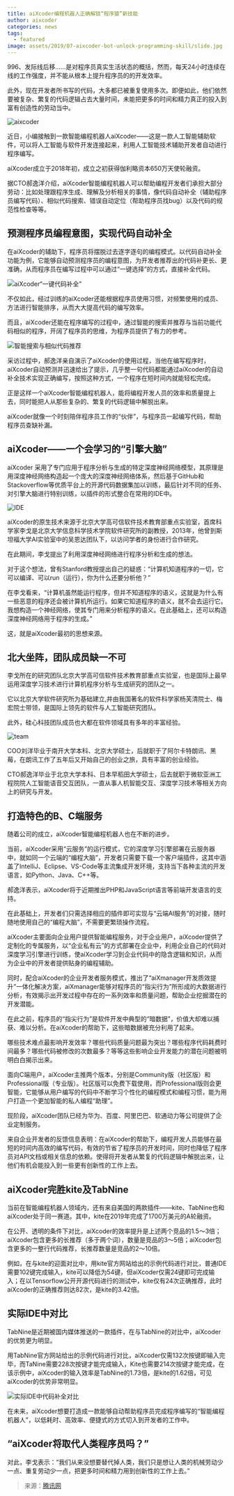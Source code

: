 ```yaml
---
title: aiXcoder编程机器人正确解锁“程序猿”新技能
author: aixcoder
categories: news
tags:
  - featured
image: assets/2019/07-aixcoder-bot-unlock-programming-skill/slide.jpg
---
```


996、发际线后移......是对程序员真实生活状态的概括，然而，每天24小时连续在线的工作强度，并不能从根本上提升程序员的的开发效率。

此外，现在开发者所书写的代码，大多都已被重复使用多次。即便如此，他们依然要被复杂、繁复的代码逻辑占去大量时间，未能把更多的时间和精力真正的投入到富有创造性的劳动当中。

![aixcoder](/assets/2019/07-aixcoder-bot-unlock-programming-skill/child.jpg)

近日，小编接触到一款智能编程机器人aiXcoder——这是一款人工智能辅助软件，可以将人工智能与软件开发连接起来，利用人工智能技术辅助开发者自动进行程序编写。

aiXcoder成立于2018年初，成立之初获得伽利略资本650万天使轮融资。

据CTO郝逸洋介绍，aiXcoder智能编程机器人可以帮助编程开发者们承担大部分劳动：比如处理跟程序生成、理解及分析相关的事情，像代码自动补全（辅助程序员编写代码）、相似代码搜索、错误自动定位（帮助程序员找bug）以及代码的规范性检查等等。

## 预测程序员编程意图，实现代码自动补全

在aiXcoder的辅助下，程序员将摆脱过去逐字逐句的编程模式。以代码自动补全功能为例，它能够自动预测程序员的编程意图，为开发者推荐出的代码补更长、更准确，从而程序员在编写过程中可以通过“一键选择”的方式，直接补全代码。

![aiXcoder“一键代码补全”](/assets/2019/07-aixcoder-bot-unlock-programming-skill/complete.jpg)

不仅如此，经过训练的aiXcoder还能根据程序员使用习惯，对频繁使用的成员、方法进行智能排序，从而大大提高代码的编写效率。

而且，aiXcoder还能在程序编写的过程中，通过智能的搜索并推荐与当前功能代码相似的程序，开阔了程序员的思维，为程序员提供了有力的参考。

![智能搜索与相似代码推荐](/assets/2019/07-aixcoder-bot-unlock-programming-skill/search.jpg)

采访过程中，郝逸洋亲自演示了aiXcoder的使用过程，当他在编写程序时，aiXcoder自动预测并迅速给出了提示，几乎整一句代码都能通过aiXcoder的自动补全技术实现正确编写，按照这种方式，一个程序在短时间内就能轻松完成。

正是这样一个aiXcoder智能编程机器人，能将编程开发人员的效率和质量提上去，同时能把人从那些复杂的、繁复的代码逻辑中解脱出来。

aiXcoder就像一个时刻陪伴程序员工作的“伙伴”，与程序员一起编写代码，帮助程序员查缺补漏。

## aiXcoder——一个会学习的“引擎大脑”

aiXcoder 采用了专门应用于程序分析与生成的特定深度神经网络模型，其原理是用深度神经网络构造起一个庞大的深度神经网络体系，然后基于GitHub和Stackoverflow等优质平台上的开源代码数据集加以训练，最后针对不同的任务、对引擎大脑进行特别训练，以插件的形式整合在常用的IDE中。

![IDE](/assets/2019/07-aixcoder-bot-unlock-programming-skill/ide.jpg)

aiXcoder的原生技术来源于北京大学高可信软件技术教育部重点实验室，首席科学家李戈是北京大学信息科学技术学院软件研究所的副教授，2013年，他曾到斯坦福大学AI实验室中的吴恩达团队下，以访问学者的身份进行合作研究。

在此期间，李戈提出了利用深度神经网络进行程序分析和生成的想法。

对于这个想法，曾有Stanford教授提出自己的疑惑：“计算机知道程序的一切，它可以编译、可以run（运行），你为什么还要分析他？”

在李戈看来，“计算机虽然能运行程序，但并不知道程序的语义，这就是为什么有一些恶意的程序还会被计算机所运行。如果它知道程序的语义，就不会去运行它。我想构造一个神经网络，使其专门用来分析程序的语义。在此基础上，还可以构造深度神经网络用于程序的生成。”

这，就是aiXcoder最初的思想来源。

## 北大坐阵，团队成员缺一不可

李戈所在的研究团队北京大学高可信软件技术教育部重点实验室，也是国际上最早运用深度学习技术进行计算机程序分析与生成研究的团队之一。

它以北京大学软件研究所为基础建立,并由我国著名的软件科学家杨芙清院士、梅宏院士带领，是国际上领先的软件与人工智能研究团队。

此外，硅心科技团队成员也大都在软件领域具有多年的丰富经验。

![team](/assets/2019/07-aixcoder-bot-unlock-programming-skill/child2.jpg)

COO刘洋毕业于南开大学本科、北京大学硕士，后就职于了阿尔卡特朗讯、黑莓，在朗讯工作了五年后又开始自己的创业之旅，具有丰富的创业经验。

CTO郝逸洋毕业于北京大学本科、日本早稻田大学硕士，后去就职于微软亚洲工程院院人工智能语音交互团队，一直从事人机智能交互、深度学习技术等相关方向上的研究与开发。

## 打造特色的B、C端服务

随着公司的成立，aiXcoder智能编程机器人也在不断的进步。

当前，aiXcoder采用“云服务”的运行模式，它的深度学习引擎部署在云服务器中，就如同一个云端的“编程大脑”，开发者只需要下载一个客户端插件，这其中涵盖了IntelliJ、Eclipse、VS-Code等主流集成开发环境，支持当下各种主流的开发语言，如Python、Java、C++等。

郝逸洋表示，aiXcoder将于近期推出PHP和JavaScript语言等前端开发语言的支持。

在此基础上，开发者们只需选择相应的插件即可实现与“云端AI服务”的对接，随时随地使用自己的“编程大脑”，不需要更繁琐操作流程。

aiXcoder主要面向企业用户提供智能编程服务，对于企业用户，aiXcoder提供了定制化的专属服务，以“企业私有云”的方式部署在企业中，利用企业自己的代码对深度学习引擎进行训练，使aiXcoder学习到企业代码中的隐含逻辑和知识，从而为企业中的开发者提供贴身的编程辅助。

同时，配合aiXcoder的企业开发者服务模式，推出了“aiXmanager开发质效提升”一体化解决方案，aiXmanager能够对程序员的“指尖行为”所形成的大数据进行分析，有效揭示出开发过程中存在的一系列效率和质量问题，帮助企业挖掘潜在的开发潜能。

在此之前，程序员的“指尖行为”是软件开发中典型的“暗数据”，价值大却难以捕获、难以分析。在aiXcoder的帮助下，这些暗数据被充分利用了起来。

哪些技术难点最影响开发效率？哪些代码质量问题最为突出？哪些程序代码耗费时间最多？哪些代码被修改的次数最多？等等这些影响企业开发能力的潜在问题被明明白白揭示出来。

面向C端用户，aiXcoder主推两个版本，分别是Community版（社区版）和Professional版（专业版）。社区版可以免费下载使用，而Professional版则会更智能，它能够从用户编写的代码中不断学习个性化的编程模式和编程习惯，能为用户打造一个更加智能的私人编程“助理”。

现阶段，aiXcoder团队已经为华为、百度、阿里巴巴、软通动力等公司提供了企业定制服务。

来自企业开发者的反馈信息表明：在aiXcoder的帮助下，编程开发人员能够在最短的时间内高效的编写代码，有效的节省了程序员的开发时间，同时也降低了程序员对API文档或相关信息的依赖。使得将开发者从繁复的代码逻辑中解脱出来，让他们有机会能投入到一些更有创新性的工作上去。

## aiXcoder完胜kite及TabNine

当前在智能编程机器人领域内，还有来自美国的两款插件——kite、TabNine也和aiXcoder处于同一赛道。其中，kite在2019年完成了1700万美元的A轮融资。

在公开、透明的条件下对比，aiXcoder的效率提升是上述两个竞品的1.5～3倍；aiXcoder包含更多的长推荐（多于两个词），数量是竞品的3～5倍；aiXcoder包含更多的一整行代码推荐，长推荐数量是竞品的2～10倍。

例如，在与kite的迎面对比中，用kite官方网站给出的示例代码进行对比，普通IDE需要102键完成输入，kite可以降低为54键，但aiXcoder仅需24键即可完成输入；在以Tensorflow公开开源代码进行的测试中，kite仅有24次正确推荐，此时aiXcoder的正确推荐则达82次，是kite的3.42倍。

## 实际IDE中对比

TabNine是近期被国内媒体推送的一款插件，在与TabNine的对比中，aiXcoder的优势更为明显。

用TabNine官方网站给出的示例代码进行对比，aiXcoder仅需132次按键即输入完毕，而TaNine需要228次按键才能完成输入，Kite也需要214次按键才能完成，在该示例中，aiXcoder的输入效率是TabNine的1.73倍，是kite的1.62倍，可见aiXcoder的优势非常明显。

![实际IDE中代码补全对比](/assets/2019/07-aixcoder-bot-unlock-programming-skill/fast.jpg)

在未来，aiXcoder想要打造成一款能够自动帮助程序员完成程序编写的“智能编程机器人”，以低耗时、高效率、便捷式的方式切入到开发者的工作中。

## “aiXcoder将取代人类程序员吗？”

对此，李戈表示：“我们从来没想要替代掉人类，我们只是想让人类的机械劳动少一点、重复劳动少一点，把更多时间和精力用到创新性的工作上去。”

> 来源：[腾讯网](https://new.qq.com/rain/a/20190730A0HASK)

